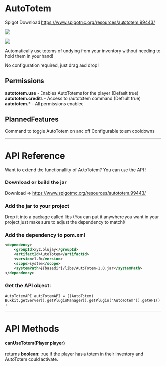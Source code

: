# AutoTotem
Spigot Download https://www.spigotmc.org/resources/autototem.99443/

[![](https://web.blujay.xyz/images/AutoTotem.png)](https://www.spigotmc.org/resources/autototem.99443/)

[![](https://web.blujay.xyz/images/AutoTotem.gif)](https://www.spigotmc.org/resources/autototem.99443/)

Automatically use totems of undying from your inventory without needing to hold them in your hand!

No configuration required, just drag and drop!

## Permissions

**autototem.use** - Enables AutoTotems for the player (Default true)
**autototem.credits** - Access to /autototem command (Default true)
**autototem.*** - All permissions enabled

## PlannedFeatures

Command to toggle AutoTotem on and off
Configurable totem cooldowns

------------
# API Reference
Want to extend the functionallity of AutoTotem? You can use the API !

### Download or build the jar
Download => https://www.spigotmc.org/resources/autototem.99443/

### Add the jar to your project
Drop it into a package called libs
(You can put it anywhere you want in your project just make sure to adjust the dependency to match!)

### Add the dependency to pom.xml
```xml
<dependency>
    <groupId>xyz.blujay</groupId>
    <artifactId>AutoTotem</artifactId>
    <version>1.0</version>
    <scope>system</scope>
    <systemPath>${basedir}/libs/AutoTotem-1.0.jar</systemPath>
</dependency>
```


### Get the API object:
`AutoTotemAPI autoTotemAPI = ((AutoTotem) Bukkit.getServer().getPluginManager().getPlugin("AutoTotem")).getAPI();`

------------

# API Methods
#### canUseTotem(Player player)
returns **boolean**: true if the player has a totem in their inventory and AutoTotem could activate.
